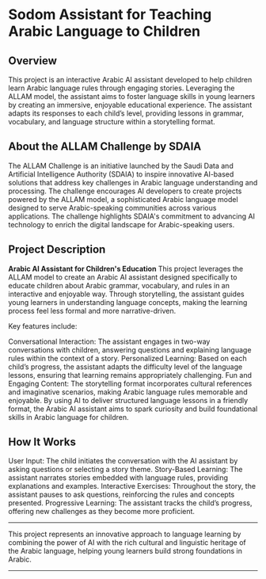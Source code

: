 # Sodom Assistant for Teaching Arabic Language to Children
## Overview
This project is an interactive Arabic AI assistant developed to help children learn Arabic language rules through engaging stories. Leveraging the ALLAM model, the assistant aims to foster language skills in young learners by creating an immersive, enjoyable educational experience. The assistant adapts its responses to each child’s level, providing lessons in grammar, vocabulary, and language structure within a storytelling format.

## About the ALLAM Challenge by SDAIA
The ALLAM Challenge is an initiative launched by the Saudi Data and Artificial Intelligence Authority (SDAIA) to inspire innovative AI-based solutions that address key challenges in Arabic language understanding and processing. The challenge encourages AI developers to create projects powered by the ALLAM model, a sophisticated Arabic language model designed to serve Arabic-speaking communities across various applications. The challenge highlights SDAIA's commitment to advancing AI technology to enrich the digital landscape for Arabic-speaking users.

## Project Description
**Arabic AI Assistant for Children's Education**
This project leverages the ALLAM model to create an Arabic AI assistant designed specifically to educate children about Arabic grammar, vocabulary, and rules in an interactive and enjoyable way. Through storytelling, the assistant guides young learners in understanding language concepts, making the learning process feel less formal and more narrative-driven.

Key features include:

Conversational Interaction: The assistant engages in two-way conversations with children, answering questions and explaining language rules within the context of a story.
Personalized Learning: Based on each child’s progress, the assistant adapts the difficulty level of the language lessons, ensuring that learning remains appropriately challenging.
Fun and Engaging Content: The storytelling format incorporates cultural references and imaginative scenarios, making Arabic language rules memorable and enjoyable.
By using AI to deliver structured language lessons in a friendly format, the Arabic AI assistant aims to spark curiosity and build foundational skills in Arabic language for children.

## How It Works
User Input: The child initiates the conversation with the AI assistant by asking questions or selecting a story theme.
Story-Based Learning: The assistant narrates stories embedded with language rules, providing explanations and examples.
Interactive Exercises: Throughout the story, the assistant pauses to ask questions, reinforcing the rules and concepts presented.
Progressive Learning: The assistant tracks the child’s progress, offering new challenges as they become more proficient.
________________________________________________________________________________________________________________________________________________________________________________
This project represents an innovative approach to language learning by combining the power of AI with the rich cultural and linguistic heritage of the Arabic language, helping young learners build strong foundations in Arabic.
________________________________________________________________________________________________________________________________________________________________________________
